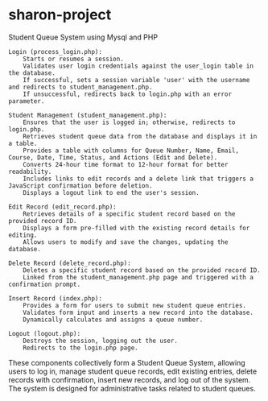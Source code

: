 # sharon-project
Student Queue System using Mysql and PHP

    Login (process_login.php):
        Starts or resumes a session.
        Validates user login credentials against the user_login table in the database.
        If successful, sets a session variable 'user' with the username and redirects to student_management.php.
        If unsuccessful, redirects back to login.php with an error parameter.
        
    Student Management (student_management.php):
        Ensures that the user is logged in; otherwise, redirects to login.php.
        Retrieves student queue data from the database and displays it in a table.
        Provides a table with columns for Queue Number, Name, Email, Course, Date, Time, Status, and Actions (Edit and Delete).
        Converts 24-hour time format to 12-hour format for better readability.
        Includes links to edit records and a delete link that triggers a JavaScript confirmation before deletion.
        Displays a logout link to end the user's session.

    Edit Record (edit_record.php):
        Retrieves details of a specific student record based on the provided record ID.
        Displays a form pre-filled with the existing record details for editing.
        Allows users to modify and save the changes, updating the database.

    Delete Record (delete_record.php):
        Deletes a specific student record based on the provided record ID.
        Linked from the student_management.php page and triggered with a confirmation prompt.

    Insert Record (index.php):
        Provides a form for users to submit new student queue entries.
        Validates form input and inserts a new record into the database.
        Dynamically calculates and assigns a queue number.

    Logout (logout.php):
        Destroys the session, logging out the user.
        Redirects to the login.php page.

These components collectively form a Student Queue System, allowing users to log in, manage student queue records, edit existing entries, delete records with confirmation, insert new records, and log out of the system. The system is designed for administrative tasks related to student queues.
